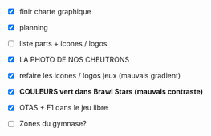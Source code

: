 - [x] finir charte graphique
- [x] planning
- [ ] liste parts + icones / logos
- [x] LA PHOTO DE NOS CHEUTRONS
- [x] refaire les icones / logos jeux (mauvais gradient)
- [x] **COULEURS vert dans Brawl Stars (mauvais contraste)**
- [x] OTAS + F1 dans le jeu libre

- [ ] Zones du gymnase?
